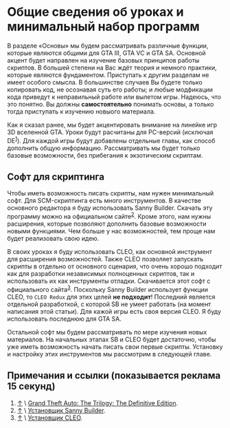 # Общие сведения об уроках и минимальный набор программ

В разделе «Основы» мы будем рассматривать различные функции, которые являются общими для  GTA III, GTA VC и GTA SA. Основной акцент будет направлен на изучение базовых принципов работы скриптов. В большей степени на Вас ждёт теория и немного практики, которые являются фундаментом. Приступать к другим разделам не имеет особого смысла. В большинстве случаев Вы будете только копировать код, не осознавая суть его работы; и любые модфикации кода приведут к неправильный работе или вылетом игры. Надеюсь, что это понятно. Вы должны **самостоятельно** понимать основы, а только тогда приступать к изучению новыого материала.

Как я сказал ранее, мы будет акцентировать внимание на линейке игр 3D вселенной GTA. Уроки будут расчитаны для PC-версий (исключая DE<a name="top1"></a><sup>[1](#gta_de_wiki)</sup>). Для каждой игры будут добавлены отдельные главы, как способ дополнить общую информацию. Рассматривать мы будет только базовые возможности, без прибегания к экзотическим скриптам.

## Софт для скриптинга

Чтобы иметь возможность писать скрипты, нам нужен минимальный софт. Для SCM-скриптинга есть много инструментов. В качестве основного редактора я буду использовать Sanny Builder. Скачать эту программу можно на официальном сайте<a name="top2"></a><sup>[2](#sb_installer)</sup>. Кроме этого, нам нужны расширения, которые позволяют дополнить базовые возможности новыми функциями. Чем больше у нас возможностей, тем проще нам будет реализовать свою идею.

В своих уроках я буду использовать CLEO, как основной инструмент для расширения возможностей. Также CLEO позволяет запускать скрипты в отдельно от основного сценария, что очень хорошо подходит как для разработки независимых полноценных скриптов, так и использовать их как инструменты отладки. Скачивается этот софт с официального сайта<a name="top3"></a><sup>[3](#cleo_installer)</sup>. Поскольку Sanny Builder использует функции CLEO, то `CLEO Redux` для этих целей **не подходит**! Последний является отдельной разработкой, с которой SB не умеет работать (на момент написания этой статьи). Для кажой игры есть своя версия CLEO. Я буду использовать последнюю для GTA SA.

Остальной софт мы будем рассматривать по мере изучения новых материалов. На начальных этапах SB и CLEO будет достаточно, чтобы уже иметь возможность начать писать свои первые скрипты. Установку и настройку этих инструментов мы рассмотрим в следующей главе.

## Примечания и ссылки (показывается реклама 15 секунд)
1) [&#8593;](#top1) \ <a name="gta_de_wiki"></a> [Grand Theft Auto: The Trilogy: The Definitive Edition](http://q32.ru/288033).
2) [&#8593;](#top2) \ <a name="sb_installer"></a> [Установщик Sanny Builder](http://q32.ru/288034).
3) [&#8593;](#top3) \ <a name="cleo_installer"></a> [Установщик CLEO](http://q32.ru/288035).
